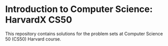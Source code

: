 # Introduction to Computer Science: HarvardX CS50

This repository contains solutions for the problem sets at Computer Science 50 (CS50) Harvard course. 
